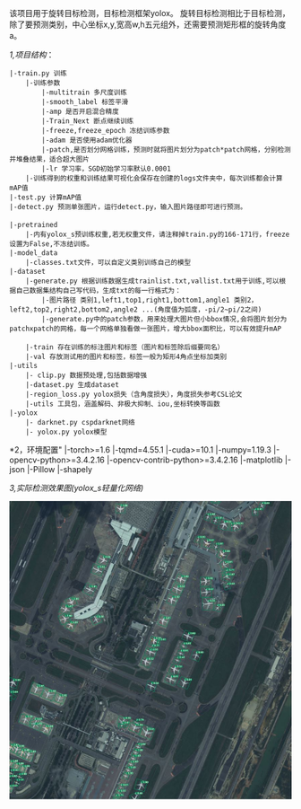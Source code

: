 该项目用于旋转目标检测，目标检测框架yolox。
旋转目标检测相比于目标检测，除了要预测类别，中心坐标x,y,宽高w,h五元组外，还需要预测矩形框的旋转角度a。

*1,项目结构*：

	|-train.py 训练
		|-训练参数
			|-multitrain 多尺度训练
			|-smooth_label 标签平滑
			|-amp 是否开启混合精度
			|-Train_Next 断点继续训练
			|-freeze,freeze_epoch 冻结训练参数
			|-adam 是否使用adam优化器
			|-patch,是否划分网格训练，预测时就将图片划分为patch*patch网格，分别检测并堆叠结果，适合超大图片
			|-lr 学习率，SGD初始学习率默认0.0001
		|-训练得到的权重和训练结果可视化会保存在创建的logs文件夹中，每次训练都会计算mAP值
	|-test.py 计算mAP值
	|-detect.py 预测单张图片，运行detect.py，输入图片路径即可进行预测。

	|-pretrained
		|-内有yolox_s预训练权重,若无权重文件，请注释掉train.py的166-171行，freeze设置为False,不冻结训练。
	|-model_data
		|-classes.txt文件，可以自定义类别训练自己的模型
	|-dataset
		|-generate.py 根据训练数据生成trainlist.txt,vallist.txt用于训练,可以根据自己数据集结构自己写代码，生成txt的每一行格式为：
			|-图片路径 类别1,left1,top1,right1,bottom1,angle1 类别2，left2,top2,right2,bottom2,angle2 ...(角度值为弧度，-pi/2~pi/2之间)
			|-generate.py中的patch参数，用来处理大图片但小bbox情况,会将图片划分为patchxpatch的网格，每一个网格单独看做一张图片，增大bbox面积比，可以有效提升mAP
			
		|-train 存在训练的标注图片和标签（图片和标签除后缀要同名）
		|-val 存放测试用的图片和标签，标签一般为矩形4角点坐标加类别
	|-utils
		|- clip.py 数据预处理,包括数据增强
		|-dataset.py 生成dataset
		|-region_loss.py yolox损失（含角度损失），角度损失参考CSL论文
		|-utils 工具包，涵盖解码、非极大抑制、iou,坐标转换等函数
	|-yolox
		|- darknet.py cspdarknet网络
		|- yolox.py yolox模型
		
*2，环境配置"
	|-torch>=1.6
	|-tqmd=4.55.1
	|-cuda>=10.1
	|-numpy=1.19.3
	|-opencv-python>=3.4.2.16
	|-opencv-contrib-python>=3.4.2.16
	|-matplotlib
	|-json
	|-Pillow
	|-shapely
	
*3,实际检测效果图(yolox_s轻量化网络)*

![result](https://github.com/jinsheng124/yolox/blob/main/dataset/val/result.jpg)
